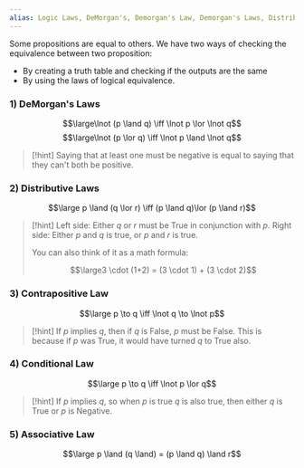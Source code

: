 ```yaml
---
alias: Logic Laws, DeMorgan's, Demorgan's Law, Demorgan's Laws, Distributive law, Contrapositive, Contrapositive law, conditional law, associative law
---
```


Some propositions are equal to others.
We have two ways of checking the equivalence between two proposition:
- By creating a truth table and checking if the outputs are the same
- By using the laws of logical equivalence.


### 1) DeMorgan's Laws

$$\large\lnot (p \land q)  \iff \lnot p \lor \lnot q$$
$$\large\lnot (p \lor q)  \iff \lnot p \land \lnot q$$

> [!hint]
> Saying that at least one must be negative is equal to saying that they can't both be positive.


### 2) Distributive Laws

$$\large p \land (q \lor r) \iff (p \land q)\lor (p \land r)$$

> [!hint]
> Left side: Either $q$ or $r$ must be True in conjunction with $p$.
> Right side: Either $p$ and $q$ is true, or $p$ and $r$ is true.
> 
> You can also think of it as a math formula:
> 
> $$\large3 \cdot (1+2) = (3 \cdot 1) + (3 \cdot 2)$$


### 3) Contrapositive Law

$$\large p \to q \iff \lnot q \to \lnot p$$

> [!hint]
> If $p$ implies $q$, then if $q$ is False, $p$ must be False.
> This is because if $p$ was True, it would have turned $q$ to True also.


### 4) Conditional Law

$$\large p \to q \iff \lnot p \lor q$$

> [!hint]
> If $p$ implies $q$, so when $p$ is true $q$ is also true, 
> then either $q$ is True or $p$ is Negative.


### 5) Associative Law

$$\large p \land (q \land) = (p \land q) \land r$$

